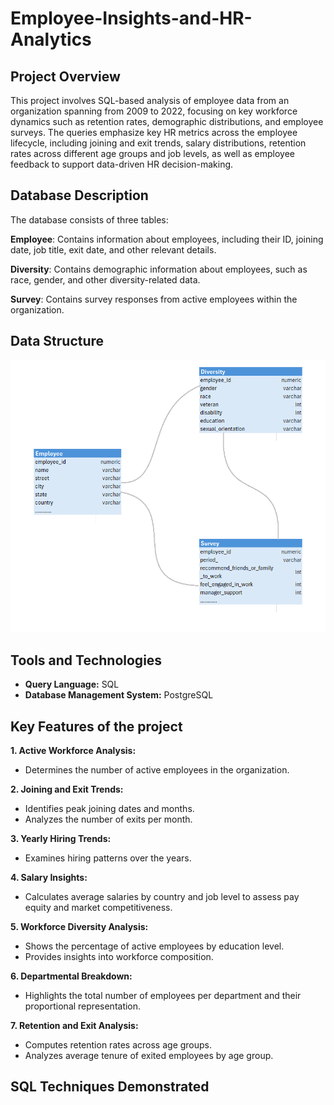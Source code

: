# Employee-Insights-and-HR-Analytics

## Project Overview
This project involves SQL-based analysis of employee data from an organization spanning from 2009 to 2022, focusing on key workforce dynamics such as retention rates, demographic distributions, and employee surveys. The queries emphasize key HR metrics across the employee lifecycle, including joining and exit trends, salary distributions, retention rates across different age groups and job levels, as well as employee feedback to support data-driven HR decision-making.


## Database Description
The database consists of three tables:

__Employee__: Contains information about employees, including their ID, joining date, job title, exit date, and other relevant details.

__Diversity__: Contains demographic information about employees, such as race, gender, and other diversity-related data.

__Survey__: Contains survey responses from active employees within the organization.

## Data Structure
![Description of the image](ERD.png)

## Tools and Technologies  
- __Query Language:__ SQL
- __Database Management System:__ PostgreSQL


## Key Features of the project

__1. Active Workforce Analysis:__
- Determines the number of active employees in the organization.

__2. Joining and Exit Trends:__
- Identifies peak joining dates and months.
- Analyzes the number of exits per month.

__3. Yearly Hiring Trends:__
- Examines hiring patterns over the years.

__4. Salary Insights:__
- Calculates average salaries by country and job level to assess pay equity and market competitiveness.

__5. Workforce Diversity Analysis:__
- Shows the percentage of active employees by education level.
- Provides insights into workforce composition.

__6. Departmental Breakdown:__
- Highlights the total number of employees per department and their proportional representation.

__7. Retention and Exit Analysis:__
- Computes retention rates across age groups.
- Analyzes average tenure of exited employees by age group.

## SQL Techniques Demonstrated

